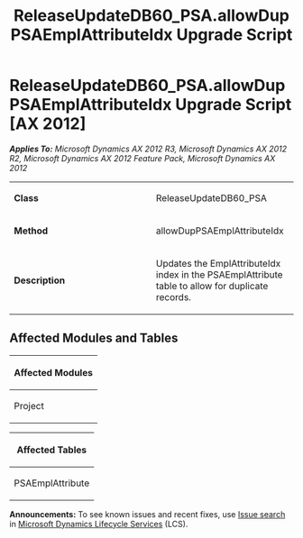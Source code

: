 ﻿---
title: ReleaseUpdateDB60_PSA.allowDupPSAEmplAttributeIdx Upgrade Script
TOCTitle: ReleaseUpdateDB60_PSA.allowDupPSAEmplAttributeIdx Upgrade Script
ms:assetid: 3447bb7d-9921-0428-a663-6ce3f2670f13
ms:mtpsurl: https://msdn.microsoft.com/en-us/library/JJ685125(v=AX.60)
ms:contentKeyID: 49707578
ms.date: 05/18/2015
mtps_version: v=AX.60
---

# ReleaseUpdateDB60\_PSA.allowDupPSAEmplAttributeIdx Upgrade Script [AX 2012]


_**Applies To:** Microsoft Dynamics AX 2012 R3, Microsoft Dynamics AX 2012 R2, Microsoft Dynamics AX 2012 Feature Pack, Microsoft Dynamics AX 2012_

<table>
<colgroup>
<col style="width: 50%" />
<col style="width: 50%" />
</colgroup>
<tbody>
<tr class="odd">
<td><p><strong>Class</strong></p></td>
<td><p>ReleaseUpdateDB60_PSA</p></td>
</tr>
<tr class="even">
<td><p><strong>Method</strong></p></td>
<td><p>allowDupPSAEmplAttributeIdx</p></td>
</tr>
<tr class="odd">
<td><p><strong>Description</strong></p></td>
<td><p>Updates the EmplAttributeIdx index in the PSAEmplAttribute table to allow for duplicate records.</p></td>
</tr>
</tbody>
</table>


## Affected Modules and Tables

<table>
<colgroup>
<col style="width: 100%" />
</colgroup>
<thead>
<tr class="header">
<th><p>Affected Modules</p></th>
</tr>
</thead>
<tbody>
<tr class="odd">
<td><p>Project</p></td>
</tr>
</tbody>
</table>


<table>
<colgroup>
<col style="width: 100%" />
</colgroup>
<thead>
<tr class="header">
<th><p>Affected Tables</p></th>
</tr>
</thead>
<tbody>
<tr class="odd">
<td><p>PSAEmplAttribute</p></td>
</tr>
</tbody>
</table>

  
**Announcements:** To see known issues and recent fixes, use [Issue search](http://go.microsoft.com/fwlink/?linkid=389258) in [Microsoft Dynamics Lifecycle Services](http://go.microsoft.com/fwlink/?linkid=306505) (LCS).

